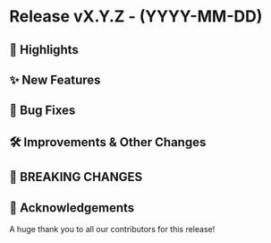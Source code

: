 <!--
This is a template for creating manual release notes.
Replace the placeholders (like vX.Y.Z) with the actual information.
Remove any sections that are not applicable to this release.
-->

# Release vX.Y.Z - (YYYY-MM-DD)

## 🌟 Highlights

<!--
Provide a 2-3 sentence summary of the most important changes in this release.
This is the "elevator pitch" for the new version.
-->

## ✨ New Features

<!--
List all new features added in this release.
Use a format like:
- A brief description of the feature. (#issue_number)
-->

## 🐛 Bug Fixes

<!--
List all bug fixes.
- A brief description of the fix. (#issue_number)
-->

## 🛠️ Improvements & Other Changes

<!--
List any other improvements, refactors, or dependency updates.
- A brief description of the change. (#issue_number)
-->

## 🚨 BREAKING CHANGES

<!--
List any changes that are not backward-compatible.
For each breaking change, please provide:
1. A clear description of the change.
2. The reason for the change.
3. Migration instructions for users.
-->

## 🙏 Acknowledgements

A huge thank you to all our contributors for this release!
<!--
You can mention contributors here, especially those from the community.
e.g., @username
-->
